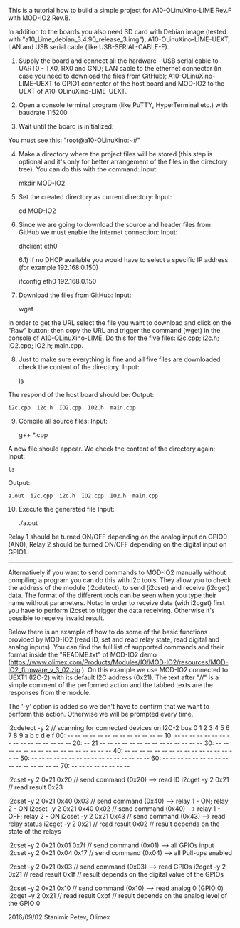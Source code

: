 This is a tutorial how to build a simple project for A10-OLinuXino-LIME Rev.F with MOD-IO2 Rev.B.

In addition to the boards you also need SD card with Debian image (tested with "a10_Lime_debian_3.4.90_release_3.img"), A10-OLinuXino-LIME-UEXT, LAN and USB serial cable (like USB-SERIAL-CABLE-F).

1) Supply the board and connect all the hardware - USB serial cable to UART0 - TX0, RX0 and GND; LAN cable to the ethernet connector (in case you need to download the files from GitHub); A10-OLinuXino-LIME-UEXT to GPIO1 connector of the host board and MOD-IO2 to the UEXT of A10-OLinuXino-LIME-UEXT.

2) Open a console terminal program (like PuTTY, HyperTerminal etc.) with baudrate 115200

3) Wait until the board is initialized:

You must see this: "root@a10-OLinuXino:~#"

4) Make a directory where the project files will be stored (this step is optional and it's only for better arrangement of the files in the directory tree). You can do this with the command:
Input:

	mkdir MOD-IO2

5) Set the created directory as current directory:
Input:

	cd MOD-IO2

6) Since we are going to download the source and header files from GitHub we must enable the internet connection:
Input:

	dhclient eth0

	6.1) if no DHCP available you would have to select a specific IP address (for example 192.168.0.150)

	ifconfig eth0 192.168.0.150

7) Download the files from GitHub:
Input:

	wget <URL>
	
In order to get the URL select the file you want to download and click on the "Raw" button; then copy the URL and trigger the command (wget) in the console of A10-OLinuXino-LIME. Do this for the five files: i2c.cpp; i2c.h; IO2.cpp; IO2.h; main.cpp.

8) Just to make sure everything is fine and all five files are downloaded check the content of the directory:
Input:

	ls

The respond of the host board should be:
Output:

	i2c.cpp  i2c.h  IO2.cpp  IO2.h  main.cpp

9) Compile all source files:
Input:

	g++ *.cpp

A new file should appear. We check the content of the directory again:
Input:

	ls
	
Output:

	a.out  i2c.cpp  i2c.h  IO2.cpp  IO2.h  main.cpp

10) Execute the generated file
Input:

	./a.out


Relay 1 should be turned ON/OFF depending on the analog input on GPIO0 (AN0); Relay 2 should be turned ON/OFF depending on the digital input on GPIO1.


------------------------------------------------------------------------------------------------------------------------------------------------------


Alternatively if you want to send commands to MOD-IO2 manually without compiling a program you can do this with i2c tools.
They allow you to check the address of the module (i2cdetect), to send (i2cset) and receive (i2cget) data. The format of the different tools can be seen when you type their name without parameters.
Note: In order to receive data (with i2cget) first you have to perform i2cset to trigger the data receiving. Otherwise it's possible to receive invalid result.

Below there is an example of how to do some of the basic functions provided by MOD-IO2 (read ID, set and read relay state, read digital and analog inputs). You can find the full list of supported commands and their format inside the "README.txt" of MOD-IO2 demo (https://www.olimex.com/Products/Modules/IO/MOD-IO2/resources/MOD-IO2_firmware_v_3_02.zip ). On this example we use MOD-IO2 connected to UEXT1 (I2C-2) with its default I2C address (0x21). The text after "//" is a simple comment of the performed action and the tabbed texts are the responses from the module.

The '-y' option is added so we don't have to confirm that we want to perform this action. Otherwise we will be prompted every time.


i2cdetect -y 2				// scanning for connected devices on I2C-2 bus
		 0  1  2  3  4  5  6  7  8  9  a  b  c  d  e  f
	00:          -- -- -- -- -- -- -- -- -- -- -- -- --
	10: -- -- -- -- -- -- -- -- -- -- -- -- -- -- -- --
	20: -- 21 -- -- -- -- -- -- -- -- -- -- -- -- -- --
	30: -- -- -- -- -- -- -- -- -- -- -- -- -- -- -- --
	40: -- -- -- -- -- -- -- -- -- -- -- -- -- -- -- --
	50: -- -- -- -- -- -- -- -- -- -- -- -- -- -- -- --
	60: -- -- -- -- -- -- -- -- -- -- -- -- -- -- -- --
	70: -- -- -- -- -- -- -- --

i2cset -y 2 0x21 0x20		// send command (0x20) --> read ID
i2cget -y 2 0x21			// read result
	0x23

i2cset -y 2 0x21 0x40 0x03	// send command (0x40) --> relay 1 - ON; relay 2 - ON
i2cset -y 2 0x21 0x40 0x02	// send command (0x40) --> relay 1 - OFF; relay 2 - ON
i2cset -y 2 0x21 0x43		// send command (0x43) --> read relay status
i2cget -y 2 0x21			// read result
	0x02					// result depends on the state of the relays

i2cset -y 2 0x21 0x01 0x7f	// send command (0x01) --> all GPIOs input
i2cset -y 2 0x21 0x04 0x17	// send command (0x04) --> all Pull-ups enabled

i2cset -y 2 0x21 0x03		// send command (0x03) --> read GPIOs
i2cget -y 2 0x21			// read result
	0x1f					// result depends on the digital value of the GPIOs

i2cset -y 2 0x21 0x10		// send command (0x10) --> read analog 0 (GPIO 0)
i2cget -y 2 0x21			// read result
	0xbf					// result depends on the analog level of the GPIO 0


2016/09/02
Stanimir Petev, Olimex